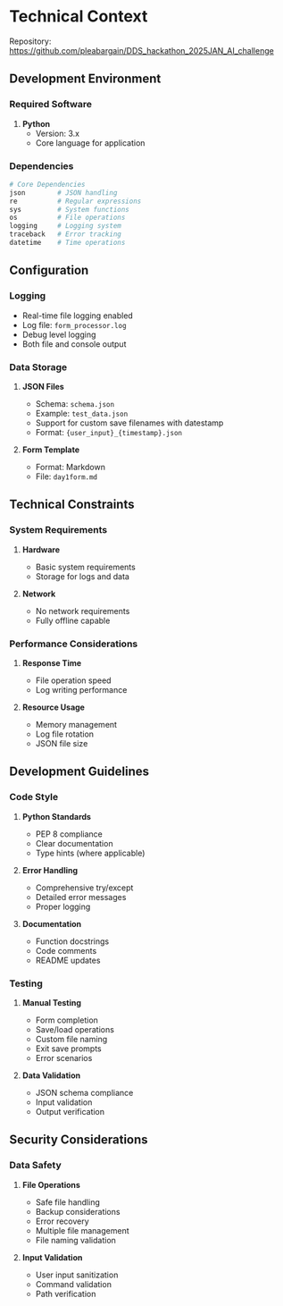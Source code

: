 # Technical Context

Repository: https://github.com/pleabargain/DDS_hackathon_2025JAN_AI_challenge

## Development Environment

### Required Software
1. **Python**
   - Version: 3.x
   - Core language for application

### Dependencies
```python
# Core Dependencies
json        # JSON handling
re          # Regular expressions
sys         # System functions
os          # File operations
logging     # Logging system
traceback   # Error tracking
datetime    # Time operations
```

## Configuration

### Logging
- Real-time file logging enabled
- Log file: `form_processor.log`
- Debug level logging
- Both file and console output

### Data Storage
1. **JSON Files**
   - Schema: `schema.json`
   - Example: `test_data.json`
   - Support for custom save filenames with datestamp
   - Format: `{user_input}_{timestamp}.json`

2. **Form Template**
   - Format: Markdown
   - File: `day1form.md`

## Technical Constraints

### System Requirements
1. **Hardware**
   - Basic system requirements
   - Storage for logs and data

2. **Network**
   - No network requirements
   - Fully offline capable

### Performance Considerations
1. **Response Time**
   - File operation speed
   - Log writing performance

2. **Resource Usage**
   - Memory management
   - Log file rotation
   - JSON file size

## Development Guidelines

### Code Style
1. **Python Standards**
   - PEP 8 compliance
   - Clear documentation
   - Type hints (where applicable)

2. **Error Handling**
   - Comprehensive try/except
   - Detailed error messages
   - Proper logging

3. **Documentation**
   - Function docstrings
   - Code comments
   - README updates

### Testing
1. **Manual Testing**
   - Form completion
   - Save/load operations
   - Custom file naming
   - Exit save prompts
   - Error scenarios

2. **Data Validation**
   - JSON schema compliance
   - Input validation
   - Output verification

## Security Considerations

### Data Safety
1. **File Operations**
   - Safe file handling
   - Backup considerations
   - Error recovery
   - Multiple file management
   - File naming validation

2. **Input Validation**
   - User input sanitization
   - Command validation
   - Path verification
